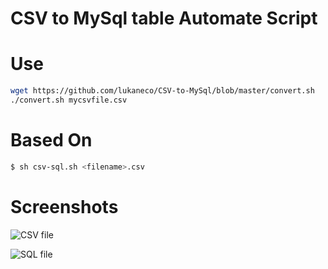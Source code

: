# CSV to MySql table Automate Script


# Use
```bash
wget https://github.com/lukaneco/CSV-to-MySql/blob/master/convert.sh
./convert.sh mycsvfile.csv
```

# Based On
```bash
$ sh csv-sql.sh <filename>.csv
```
# Screenshots
![CSV file](/screenshots/csv.jpg?raw=true "Before conversion")

![SQL file](/screenshots/sql.jpg?raw=true "After conversion")

